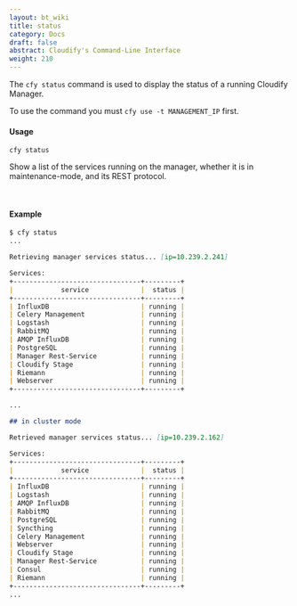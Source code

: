 ```yaml
---
layout: bt_wiki
title: status
category: Docs
draft: false
abstract: Cloudify's Command-Line Interface
weight: 210
---
```


The `cfy status` command is used to display the status of a running Cloudify Manager.

To use the command you must `cfy use -t MANAGEMENT_IP` first.


#### Usage
`cfy status`

Show a list of the services running on the manager, whether it is in maintenance-mode, and its REST protocol. 


&nbsp;
#### Example

```markdown
$ cfy status
...

Retrieving manager services status... [ip=10.239.2.241]

Services:
+--------------------------------+---------+
|            service             |  status |
+--------------------------------+---------+
| InfluxDB                       | running |
| Celery Management              | running |
| Logstash                       | running |
| RabbitMQ                       | running |
| AMQP InfluxDB                  | running |
| PostgreSQL                     | running |
| Manager Rest-Service           | running |
| Cloudify Stage                 | running |
| Riemann                        | running |
| Webserver                      | running |
+--------------------------------+---------+

...

## in cluster mode

Retrieved manager services status... [ip=10.239.2.162]

Services:
+--------------------------------+---------+
|            service             |  status |
+--------------------------------+---------+
| InfluxDB                       | running |
| Logstash                       | running |
| AMQP InfluxDB                  | running |
| RabbitMQ                       | running |
| PostgreSQL                     | running |
| Syncthing                      | running |
| Celery Management              | running |
| Webserver                      | running |
| Cloudify Stage                 | running |
| Manager Rest-Service           | running |
| Consul                         | running |
| Riemann                        | running |
+--------------------------------+---------+
...
```